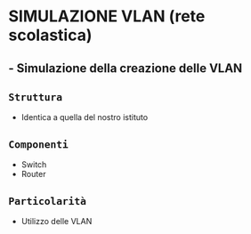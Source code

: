 # SIMULAZIONE VLAN (rete scolastica)
## - Simulazione della creazione delle VLAN
## `Struttura`
- Identica a quella del nostro istituto
## `Componenti`
- Switch
- Router
## `Particolarità`
- Utilizzo delle VLAN
